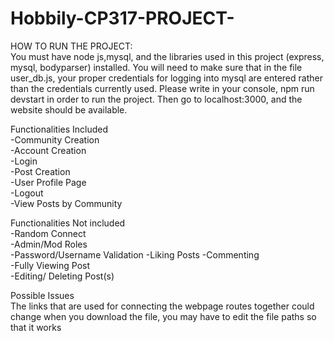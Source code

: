 # Hobbily-CP317-PROJECT-

HOW TO RUN THE PROJECT:  
You must have node js,mysql, and the libraries used in this project (express, mysql, bodyparser) installed. You will need to make sure that in the file user_db.js, your proper credentials for logging into mysql are entered rather than the credentials currently used. Please write in your console, npm run devstart in order to run the project. Then go to localhost:3000, and the website should be available.

Functionalities Included  
-Community Creation  
-Account Creation  
-Login  
-Post Creation  
-User Profile Page  
-Logout  
-View Posts by Community

Functionalities Not included  
-Random Connect  
-Admin/Mod Roles  
-Password/Username Validation
-Liking Posts
-Commenting  
-Fully Viewing Post  
-Editing/ Deleting Post(s)  

Possible Issues  
The links that are used for connecting the webpage routes together could change when you download the file, you may have to edit the file paths so that it works


